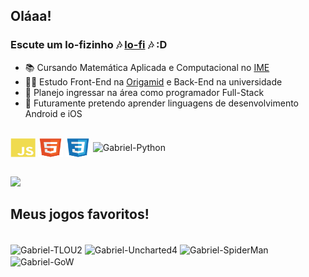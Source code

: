 ## Oláaa!

### Escute um lo-fizinho 🎶 [lo-fi](https://www.youtube.com/watch?v=jfKfPfyJRdk) 🎶 :D

- 📚 Cursando Matemática Aplicada e Computacional no [IME](https://www.ime.usp.br)
- 👨‍💻 Estudo Front-End na [Origamid](https://www.origamid.com) e Back-End na universidade
- 🚀 Planejo ingressar na área como programador Full-Stack
- 🤖 Futuramente pretendo aprender linguagens de desenvolvimento Android e iOS

<div style="display: inline_block"><br>
  <img align="center" alt="Gabriel-Js" height="30" width="40" src="https://raw.githubusercontent.com/devicons/devicon/master/icons/javascript/javascript-plain.svg">
  <img align="center" alt="Gabriel-HTML" height="30" width="40" src="https://raw.githubusercontent.com/devicons/devicon/master/icons/html5/html5-original.svg">
  <img align="center" alt="Gabriel-CSS" height="30" width="40" src="https://raw.githubusercontent.com/devicons/devicon/master/icons/css3/css3-original.svg">
  <img align="center" alt="Gabriel-Python" height="40" width="60" src="https://cdn.jsdelivr.net/gh/devicons/devicon/icons/python/python-original.svg"/>
</div >

<div><br>
   
  <a href="https://www.linkedin.com/in/gabrielgamarano" target="_blank"><img src="https://img.shields.io/badge/-LinkedIn-%230077B5?style=for-the-badge&logo=linkedin&logoColor=white" target="_blank"></a>

## Meus jogos favoritos!
  
<div style="display: inline_block"><br>
  <img align="center" alt="Gabriel-TLOU2" height="165" width="135" src="https://static-cdn.jtvnw.net/ttv-boxart/494552_IGDB-285x380.jpg">
  <img align="center" alt="Gabriel-Uncharted4" height="165" width="135" src="https://static-cdn.jtvnw.net/ttv-boxart/458641_IGDB-285x380.jpg">
  <img align="center" alt="Gabriel-SpiderMan" height="165" width="135" src="https://static-cdn.jtvnw.net/ttv-boxart/1262047844_IGDB-285x380.jpg">
  <img align="center" alt="Gabriel-GoW" height="165" width="135" src="https://static-cdn.jtvnw.net/ttv-boxart/6369_IGDB-285x380.jpg">
